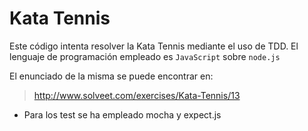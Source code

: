 Kata Tennis
================

Este código intenta resolver la Kata Tennis mediante el uso de TDD. El lenguaje de programación empleado es `JavaScript` sobre `node.js`

El enunciado de la misma se puede encontrar en:

><http://www.solveet.com/exercises/Kata-Tennis/13>

* Para los test se ha empleado mocha y expect.js